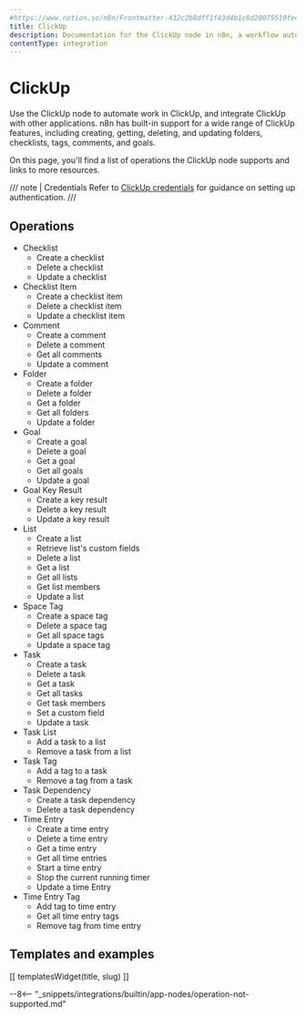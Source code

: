 ```yaml
---
#https://www.notion.so/n8n/Frontmatter-432c2b8dff1f43d4b1c8d20075510fe4
title: ClickUp
description: Documentation for the ClickUp node in n8n, a workflow automation platform. Includes details of operations and configuration, and links to examples and credentials information.
contentType: integration
---
```


# ClickUp

Use the ClickUp node to automate work in ClickUp, and integrate ClickUp with other applications. n8n has built-in support for a wide range of ClickUp features, including creating, getting, deleting, and updating folders, checklists, tags, comments, and goals.

On this page, you'll find a list of operations the ClickUp node supports and links to more resources.

/// note | Credentials
Refer to [ClickUp credentials](/integrations/builtin/credentials/clickup/) for guidance on setting up authentication. 
///

## Operations

* Checklist
    * Create a checklist
    * Delete a checklist
    * Update a checklist
* Checklist Item
    * Create a checklist item
    * Delete a checklist item
    * Update a checklist item
* Comment
    * Create a comment
    * Delete a comment
    * Get all comments
    * Update a comment
* Folder
    * Create a folder
    * Delete a folder
    * Get a folder
    * Get all folders
    * Update a folder
* Goal
    * Create a goal
    * Delete a goal
    * Get a goal
    * Get all goals
    * Update a goal
* Goal Key Result
    * Create a key result
    * Delete a key result
    * Update a key result
* List
    * Create a list
    * Retrieve list's custom fields
    * Delete a list
    * Get a list
    * Get all lists
    * Get list members
    * Update a list
* Space Tag
    * Create a space tag
    * Delete a space tag
    * Get all space tags
    * Update a space tag
* Task
    * Create a task
    * Delete a task
    * Get a task
    * Get all tasks
    * Get task members
    * Set a custom field
    * Update a task
* Task List
    * Add a task to a list
    * Remove a task from a list
* Task Tag
    * Add a tag to a task
    * Remove a tag from a task
* Task Dependency
    * Create a task dependency
    * Delete a task dependency
* Time Entry
    * Create a time entry
    * Delete a time entry
    * Get a time entry
    * Get all time entries
    * Start a time entry
    * Stop the current running timer
    * Update a time Entry
* Time Entry Tag
    * Add tag to time entry
    * Get all time entry tags
    * Remove tag from time entry

## Templates and examples

<!-- see https://www.notion.so/n8n/Pull-in-templates-for-the-integrations-pages-37c716837b804d30a33b47475f6e3780 -->
[[ templatesWidget(title, slug) ]]

--8<-- "_snippets/integrations/builtin/app-nodes/operation-not-supported.md"

